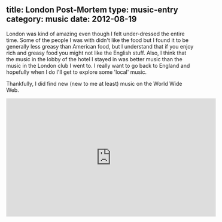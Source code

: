 title: London Post-Mortem
type: music-entry
category: music
date: 2012-08-19
---
London was kind of amazing even though I felt under-dressed the entire time. Some of the people I
was with didn't like the food but I found it to be generally less greasy than American food, but I
understand that if you enjoy rich and greasy food you might not like the English stuff. Also, I
think that the music in the lobby of the hotel I stayed in was better music than the music in the
London club I went to. I really want to go back to England and hopefully when I do I'll get to
explore some 'local' music.

Thankfully, I did find new (new to me at least) music on the World Wide Web.

<iframe width="560" height="315" src="http://www.youtube.com/embed/iMCcnA9ifqg" frameborder="0"
allowfullscreen></iframe>
